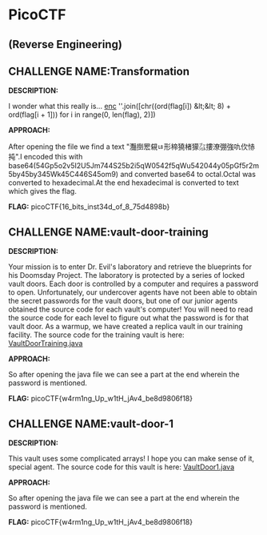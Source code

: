 # **PicoCTF**

## **(Reverse Engineering)**

**CHALLENGE NAME:Transformation**
--------------------------------------

**DESCRIPTION:**

I wonder what this really is... [enc](https://mercury.picoctf.net/static/77a2b202236aa741e988581e78d277a6/enc) &#39;&#39;.join([chr((ord(flag[i]) \&lt;\&lt; 8) + ord(flag[i + 1])) for i in range(0, len(flag), 2)])

**APPROACH:**

After opening the file we find a text &quot;灩捯䍔䙻ㄶ形楴獟楮獴㌴摟潦弸強㕤㐸㤸扽&quot;.I encoded this with base64(54Gp5o2v5I2U5Jm744S25b2i5qW0542f5qWu542044y05pGf5r2m5by45by345Wk45C446S45om9) and converted base64 to octal.Octal was converted to hexadecimal.At the end hexadecimal is converted to text which gives the flag.

**FLAG:** picoCTF{16\_bits\_inst34d\_of\_8\_75d4898b}

**CHALLENGE NAME:vault-door-training**
-------------------------------------------

**DESCRIPTION:**

Your mission is to enter Dr. Evil&#39;s laboratory and retrieve the blueprints for his Doomsday Project. The laboratory is protected by a series of locked vault doors. Each door is controlled by a computer and requires a password to open. Unfortunately, our undercover agents have not been able to obtain the secret passwords for the vault doors, but one of our junior agents obtained the source code for each vault&#39;s computer! You will need to read the source code for each level to figure out what the password is for that vault door. As a warmup, we have created a replica vault in our training facility. The source code for the training vault is here: [VaultDoorTraining.java](https://jupiter.challenges.picoctf.org/static/a4a1ca9c54d8fac9404f9cbc50d9751a/VaultDoorTraining.java)

**APPROACH:**

So after opening the java file we can see a part at the end wherein the password is mentioned.

**FLAG:** picoCTF{w4rm1ng\_Up\_w1tH\_jAv4\_be8d9806f18}

**CHALLENGE NAME:vault-door-1**
-------------------------------------

**DESCRIPTION:**

This vault uses some complicated arrays! I hope you can make sense of it, special agent. The source code for this vault is here: [VaultDoor1.java](https://jupiter.challenges.picoctf.org/static/ff2585f7afd21b81f69d2fbe37c081ae/VaultDoor1.java)

**APPROACH:**

So after opening the java file we can see a part at the end wherein the password is mentioned.

**FLAG:** picoCTF{w4rm1ng\_Up\_w1tH\_jAv4\_be8d9806f18}
